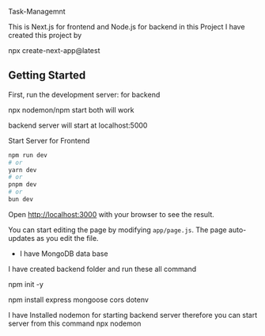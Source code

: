 Task-Managemnt 


This is Next.js for frontend and Node.js for backend in this  Project
I have created this project by 

npx create-next-app@latest

## Getting Started

First, run the development server: for backend 

npx nodemon/npm start both will work 

backend server will start at localhost:5000


Start Server for Frontend 
```bash
npm run dev
# or
yarn dev
# or
pnpm dev
# or
bun dev
```

Open [http://localhost:3000](http://localhost:3000) with your browser to see the result.

You can start editing the page by modifying `app/page.js`. The page auto-updates as you edit the file.

* I have MongoDB data base 

I have created backend folder and run these all command 

npm init -y 

npm install express mongoose cors dotenv

I have Installed nodemon for starting backend server therefore you can start server from this command 
npx nodemon 
